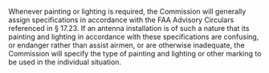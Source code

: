 Whenever painting or lighting is required, the Commission will generally assign specifications in accordance with the FAA Advisory Circulars referenced in § 17.23. If an antenna installation is of such a nature that its painting and lighting in accordance with these specifications are confusing, or endanger rather than assist airmen, or are otherwise inadequate, the Commission will specify the type of painting and lighting or other marking to be used in the individual situation.

